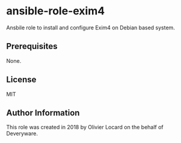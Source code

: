 # ansible-role-exim4
Ansbile role to install and configure Exim4 on Debian based system.

## Prerequisites

None.

## License

MIT

## Author Information

This role was created in 2018 by Olivier Locard on the behalf of Deveryware.
